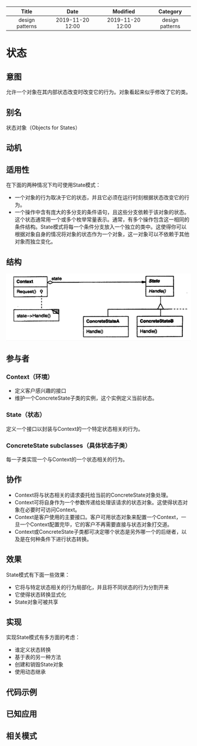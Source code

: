 | Title                | Date             | Modified         | Category          |
|:--------------------:|:----------------:|:----------------:|:-----------------:|
| design patterns      | 2019-11-20 12:00 | 2019-11-20 12:00 | design patterns   |

# 状态
## 意图
允许一个对象在其内部状态改变时改变它的行为。对象看起来似乎修改了它的类。

## 别名
状态对象（Objects for States）

## 动机

## 适用性
在下面的两种情况下均可使用State模式：
- 一个对象的行为取决于它的状态，并且它必须在运行时刻根据状态改变它的行为。
- 一个操作中含有庞大的多分支的条件语句，且这些分支依赖于该对象的状态。这个状态通常用一个或多个枚举常量表示。通常，有多个操作包含这一相同的条件结构。State模式将每一个条件分支放入一个独立的类中。这使得你可以根据对象自身的情况将对象的状态作为一个对象，这一对象可以不依赖于其他对象而独立变化。


## 结构

![](./images/state.png)



## 参与者

### Context（环境）
- 定义客户感兴趣的接口
- 维护一个ConcreteState子类的实例，这个实例定义当前状态。

### State（状态）
定义一个接口以封装与Context的一个特定状态相关的行为。

### ConcreteState subclasses（具体状态子类）
每一子类实现一个与Context的一个状态相关的行为。


## 协作
- Context将与状态相关的请求委托给当前的ConcreteState对象处理。
- Context可将自身作为一个参数传递给处理该请求的状态对象。这使得状态对象在必要时可访问Context。
- Context是客户使用的主要接口。客户可用状态对象来配置一个Context，一旦一个Context配置完毕，它的客户不再需要直接与状态对象打交道。
- Context或ConcreteState子类都可决定哪个状态是另外哪一个的后继者，以及是在何种条件下进行状态转换。


## 效果
State模式有下面一些效果：
- 它将与特定状态相关的行为局部化，并且将不同状态的行为分割开来
- 它使得状态转换显式化
- State对象可被共享



## 实现
实现State模式有多方面的考虑：
- 谁定义状态转换
- 基于表的另一种方法
- 创建和销毁State对象
- 使用动态继承


## 代码示例
## 已知应用
## 相关模式
